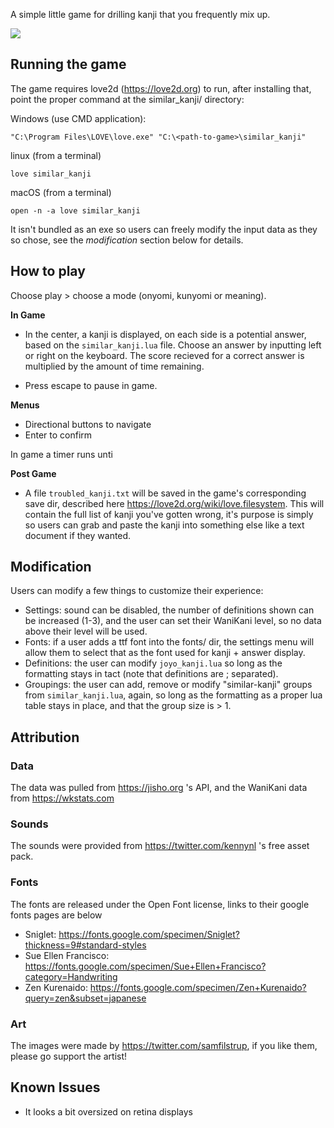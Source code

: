 A simple little game for drilling kanji that you frequently mix up.

![](./sk_example.gif)

## Running the game

The game requires love2d (https://love2d.org) to run, after installing that, point the
proper command at the similar_kanji/ directory:

Windows (use CMD application):
```
"C:\Program Files\LOVE\love.exe" "C:\<path-to-game>\similar_kanji"
```

linux (from a terminal)
```
love similar_kanji
```

macOS (from a terminal)
```
open -n -a love similar_kanji
```

It isn't bundled as an exe so users can freely modify the input data as they so chose, see the
_modification_ section below for details.

## How to play

Choose play > choose a mode (onyomi, kunyomi or meaning).

**In Game** 
- In the center, a kanji is displayed, on each side is a potential answer,
based on the `similar_kanji.lua` file. Choose an answer by inputting left or
right on the keyboard. The score recieved for a correct answer is multiplied
by the amount of time remaining. 

- Press escape to pause in game.

**Menus**

- Directional buttons to navigate
- Enter to confirm

In game a timer runs unti

**Post Game**

- A file `troubled_kanji.txt` will be saved in the game's corresponding save dir, described here
https://love2d.org/wiki/love.filesystem. This will contain the full list of kanji you've gotten wrong, 
it's purpose is simply so users can grab and paste the kanji into something else like a text document
if they wanted.

## Modification

Users can modify a few things to customize their experience:

- Settings: sound can be disabled, the number of definitions shown can be increased (1-3), and the user can set their WaniKani level, so no data above their level will be used.
- Fonts: if a user adds a ttf font into the fonts/ dir, the settings menu will
allow them to select that as the font used for kanji + answer display.
- Definitions: the user can modify `joyo_kanji.lua` so long as the formatting stays in tact (note 
that definitions are ; separated).
- Groupings: the user can add, remove or modify "similar-kanji" groups from `similar_kanji.lua`, again, so long as the formatting as a proper lua table stays in place, and that the group size is > 1.

## Attribution

### Data

The data was pulled from https://jisho.org 's API, and the WaniKani data from https://wkstats.com

### Sounds

The sounds were provided from https://twitter.com/kennynl 's free asset pack.

### Fonts

The fonts are released under the Open Font license, links to their google fonts pages are below

- Sniglet: https://fonts.google.com/specimen/Sniglet?thickness=9#standard-styles
- Sue Ellen Francisco: https://fonts.google.com/specimen/Sue+Ellen+Francisco?category=Handwriting
- Zen Kurenaido: https://fonts.google.com/specimen/Zen+Kurenaido?query=zen&subset=japanese

### Art

The images were made by https://twitter.com/samfilstrup, if you like them, please go support the artist!

## Known Issues

- It looks a bit oversized on retina displays
